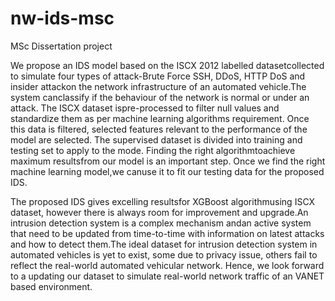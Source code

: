 # nw-ids-msc
MSc Dissertation project 

We propose an IDS model based on the ISCX 2012 labelled datasetcollected to simulate four types  of  attack-Brute  Force  SSH,  DDoS,  HTTP  DoS  and insider  attackon  the  network infrastructure of an automated vehicle.The system canclassify if the behaviour of the network is normal or under an attack. The ISCX dataset ispre-processed to filter null values and standardize them as per machine learning algorithms requirement. Once  this  data  is  filtered,  selected  features  relevant  to  the  performance  of  the model are selected. The supervised dataset is divided into training and testing set to apply to the  mode. Finding  the  right algorithmtoachieve  maximum resultsfrom  our  model  is  an important step. Once we find the right machine learning model,we canuse it to fit our testing data for the proposed IDS.

The proposed IDS gives excelling resultsfor XGBoost algorithmusing ISCX dataset, however there is always room for improvement and upgrade.An intrusion detection system is a complex mechanism andan active system that need to be updated from time-to-time with information on latest attacks and how to detect them.The ideal dataset for intrusion detection system in automated vehicles is yet to exist, some due to privacy issue, others fail to reflect the real-world automated vehicular network. Hence, we look  forward  to  a  updating  our  dataset  to  simulate  real-world  network  traffic  of  an  VANET based environment.
